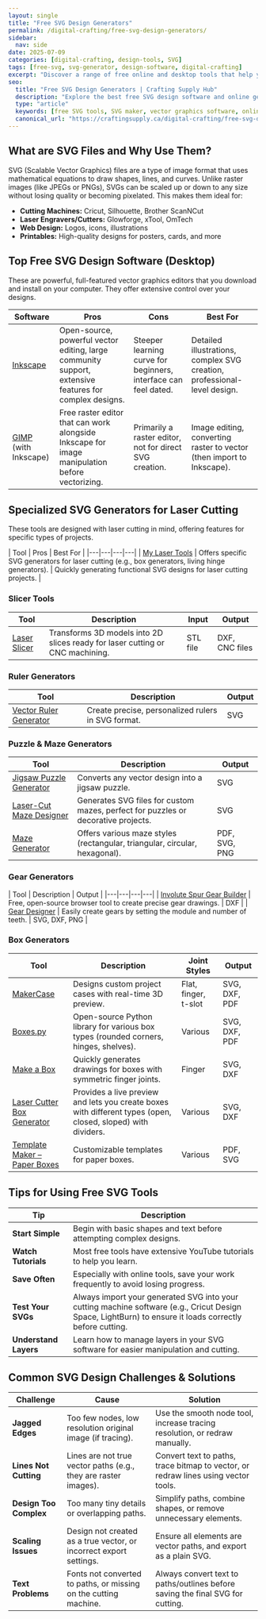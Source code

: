 ```yaml
---
layout: single
title: "Free SVG Design Generators"
permalink: /digital-crafting/free-svg-design-generators/
sidebar:
  nav: side
date: 2025-07-09
categories: [digital-crafting, design-tools, SVG]
tags: [free-svg, svg-generator, design-software, digital-crafting]
excerpt: "Discover a range of free online and desktop tools that help you create custom SVG (Scalable Vector Graphics) designs for your cutting machines, laser engravers, and digital projects."
seo:
  title: "Free SVG Design Generators | Crafting Supply Hub"
  description: "Explore the best free SVG design software and online generators to create custom vector graphics for Cricut, Silhouette, laser cutting, and more."
  type: "article"
  keywords: [free SVG tools, SVG maker, vector graphics software, online SVG editor]
  canonical_url: "https://craftingsupply.ca/digital-crafting/free-svg-design-generators/"
---
```


## What are SVG Files and Why Use Them?

SVG (Scalable Vector Graphics) files are a type of image format that uses mathematical equations to draw shapes, lines, and curves. Unlike raster images (like JPEGs or PNGs), SVGs can be scaled up or down to any size without losing quality or becoming pixelated. This makes them ideal for:

* **Cutting Machines:** Cricut, Silhouette, Brother ScanNCut
* **Laser Engravers/Cutters:** Glowforge, xTool, OmTech
* **Web Design:** Logos, icons, illustrations
* **Printables:** High-quality designs for posters, cards, and more

## Top Free SVG Design Software (Desktop)

These are powerful, full-featured vector graphics editors that you download and install on your computer. They offer extensive control over your designs.

| Software | Pros | Cons | Best For |
|---|---|---|---|
| <a href="https://inkscape.org/" rel="nofollow">Inkscape</a> | Open-source, powerful vector editing, large community support, extensive features for complex designs. | Steeper learning curve for beginners, interface can feel dated. | Detailed illustrations, complex SVG creation, professional-level design. |
| <a href="https://www.gimp.org/" rel="nofollow">GIMP</a> (with Inkscape) | Free raster editor that can work alongside Inkscape for image manipulation before vectorizing. | Primarily a raster editor, not for direct SVG creation. | Image editing, converting raster to vector (then import to Inkscape). |

## Specialized SVG Generators for Laser Cutting

These tools are designed with laser cutting in mind, offering features for specific types of projects.

| Tool | Pros | Best For |
|---|---|---|---|
| <a href="https://www.mylasertools.com/" target="_blank">My Laser Tools</a> | Offers specific SVG generators for laser cutting (e.g., box generators, living hinge generators). | Quickly generating functional SVG designs for laser cutting projects. |

### Slicer Tools

| Tool | Description | Input | Output |
|---|---|---|---|
| <a href="https://jeromeleary.com/slicer/" rel="nofollow">Laser Slicer</a> | Transforms 3D models into 2D slices ready for laser cutting or CNC machining. | STL file | DXF, CNC files |

### Ruler Generators

| Tool | Description | Output |
|---|---|---|
| <a href="https://www.vectorruler.com/" rel="nofollow">Vector Ruler Generator</a> | Create precise, personalized rulers in SVG format. | SVG |

### Puzzle & Maze Generators

| Tool | Description | Output |
|---|---|---|
| <a href="https://jigsawpuzzlegenerator.com/" rel="nofollow">Jigsaw Puzzle Generator</a> | Converts any vector design into a jigsaw puzzle. | SVG |
| <a href="https://www.festi.info/boxes.py/" rel="nofollow">Laser-Cut Maze Designer</a> | Generates SVG files for custom mazes, perfect for puzzles or decorative projects. | SVG |
| <a href="https://www.mazegenerator.net/" rel="nofollow">Maze Generator</a> | Offers various maze styles (rectangular, triangular, circular, hexagonal). | PDF, SVG, PNG |

### Gear Generators

| Tool | Description | Output |
|---|---|---|---|
| <a href="https://woodgears.ca/gear_maker/" rel="nofollow">Involute Spur Gear Builder</a> | Free, open-source browser tool to create precise gear drawings. | DXF |
| <a href="https://geargenerator.com/" rel="nofollow">Gear Designer</a> | Easily create gears by setting the module and number of teeth. | SVG, DXF, PNG |

### Box Generators

| Tool | Description | Joint Styles | Output |
|---|---|---|---|
| <a href="https://www.makercase.com/" rel="nofollow">MakerCase</a> | Designs custom project cases with real-time 3D preview. | Flat, finger, t-slot | SVG, DXF, PDF |
| <a href="https://www.festi.info/boxes.py/" rel="nofollow">Boxes.py</a> | Open-source Python library for various box types (rounded corners, hinges, shelves). | Various | SVG, DXF, PDF |
| <a href="https://www.makeabox.io/" rel="nofollow">Make a Box</a> | Quickly generates drawings for boxes with symmetric finger joints. | Finger | SVG, DXF |
| <a href="https://www.laserbox.io/" rel="nofollow">Laser Cutter Box Generator</a> | Provides a live preview and lets you create boxes with different types (open, closed, sloped) with dividers. | Various | SVG, DXF |
| <a href="https://www.templatetomaker.com/" rel="nofollow">Template Maker – Paper Boxes</a> | Customizable templates for paper boxes. | Various | PDF, SVG |

## Tips for Using Free SVG Tools

| Tip | Description |
|---|---|
| **Start Simple** | Begin with basic shapes and text before attempting complex designs. |
| **Watch Tutorials** | Most free tools have extensive YouTube tutorials to help you learn. |
| **Save Often** | Especially with online tools, save your work frequently to avoid losing progress. |
| **Test Your SVGs** | Always import your generated SVG into your cutting machine software (e.g., Cricut Design Space, LightBurn) to ensure it loads correctly before cutting. |
| **Understand Layers** | Learn how to manage layers in your SVG software for easier manipulation and cutting. |

## Common SVG Design Challenges & Solutions

| Challenge | Cause | Solution |
|---|---|---|
| **Jagged Edges** | Too few nodes, low resolution original image (if tracing). | Use the smooth node tool, increase tracing resolution, or redraw manually. |
| **Lines Not Cutting** | Lines are not true vector paths (e.g., they are raster images). | Convert text to paths, trace bitmap to vector, or redraw lines using vector tools. |
| **Design Too Complex** | Too many tiny details or overlapping paths. | Simplify paths, combine shapes, or remove unnecessary elements. |
| **Scaling Issues** | Design not created as a true vector, or incorrect export settings. | Ensure all elements are vector paths, and export as a plain SVG. |
| **Text Problems** | Fonts not converted to paths, or missing on the cutting machine. | Always convert text to paths/outlines before saving the final SVG for cutting. |
